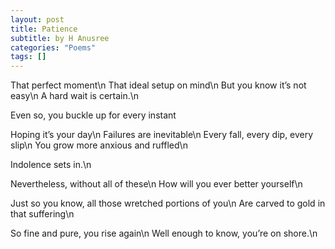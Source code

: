 ```yaml
---
layout: post
title: Patience
subtitle: by H Anusree
categories: "Poems"
tags: []
---
```


That perfect moment\n
That ideal setup on mind\n
But you know it’s not easy\n
A hard wait is certain.\n

Even so, you buckle up for every instant

Hoping it’s your day\n
Failures are inevitable\n
Every fall, every dip, every slip\n
You grow more anxious and ruffled\n

Indolence sets in.\n

Nevertheless, without all of these\n
How will you ever better yourself\n

Just so you know, all those wretched portions of you\n
Are carved to gold in that suffering\n

So fine and pure, you rise again\n
Well enough to know, you’re on shore.\n